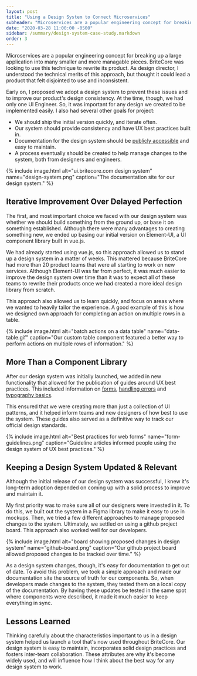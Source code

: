 ```yaml
---
layout: post
title: "Using a Design System to Connect Microservices"
subheader: "Microservices are a popular engineering concept for breaking up a large application into many smaller and more manageable pieces. BriteCore was looking to use this technique to rewrite its product. As design director, I understood the technical merits of this approach, but thought it could lead a product that felt disjointed to use and inconsistent."
date: "2020-03-28 11:00:00 -0500"
sidebar: /summary/design-system-case-study.markdown
order: 3
---
```


<p class="u-text--lg">
    Microservices are a popular engineering concept for breaking up a large application into many smaller and more managable pieces. BriteCore was looking to use this technique to rewrite its product. As design director, I understood the technical merits of this approach, but thought it could lead a product that felt disjointed to use and inconsistent.
</p>

Early on, I proposed we adopt a design system to prevent these issues and to improve our product's design consistency. At the time, though, we had only one UI Engineer. So, it was important for any design we created to be implemented easily. I also had several other goals for project:

* We should ship the initial version quickly, and iterate often.
* Our system should provide consistency and have UX best practices built in.
* Documentation for the design system should be [publicly accessible](https://ui.britecore.com/#/en-US/guidelines/principles#) and easy to maintain.
* A process eventually should be created to help manage changes to the system, both from designers and engineers.

{% include image.html alt="ui.britecore.com design system" name="design-system.png" caption="The documentation site for our design system." %}

## Iterative Improvement Over Delayed Perfection
The first, and most important choice we faced with our design system was whether we should build something from the ground up, or base it on something established. Although there were many advantages to creating something new, we ended up basing our initial version on Element-UI, a UI component library built in vue.js.

We had already started using vue.js, so this approach allowed us to stand up a design system in a matter of weeks. This mattered because BriteCore had more than 20 product teams that were all starting to work on new services. Although Element-UI was far from perfect, it was much easier to improve the design system over time than it was to expect all of these teams to rewrite their products once we had created a more ideal design library from scratch.

This approach also allowed us to learn quickly, and focus on areas where we wanted to heavily tailor the experience. A good example of this is how we designed own approach for completing an action on multiple rows in a table.

{% include image.html alt="batch actions on a data table" name="data-table.gif" caption="Our custom table component featured a better way to perform actions on multiple rows of information." %}

## More Than a Component Library
After our design system was initially launched, we added in new functionality that allowed for the publication of guides around UX best practices. This included information on [forms](https://ui.britecore.com/#/en-US/guidelines/data-entry-and-forms), [handling errors](https://ui.britecore.com/#/en-US/guidelines/communicating-system-status) and [typography basics](https://ui.britecore.com/#/en-US/guidelines/typography).

This ensured that we were creating more than just a collection of UI patterns, and it helped inform teams and new designers of how best to use the system. These guides also served as a definitive way to track our official design standards.

{% include image.html alt="Best practices for web forms" name="form-guidelines.png" caption="Guideline articles informed people using the design system of UX best practices." %}

## Keeping a Design System Updated & Relevant
Although the initial release of our design system was successful, I knew it's long-term adoption depended on coming up with a solid process to improve and maintain it. 

My first priority was to make sure all of our designers were invested in it. To do this, we built out the system in a Figma library to make it easy to use in mockups. Then, we tried a few different approaches to manage proposed changes to the system. Ultimately, we settled on using a github project board. This approach also worked well for our developers.

{% include image.html alt="board showing proposed changes in design system" name="github-board.png" caption="Our github project board allowed proposed changes to be tracked over time." %}

As a design system changes, though, it's easy for documentation to get out of date. To avoid this problem, we took a simple approach and made our documentation site the source of truth for our components. So, when developers made changes to the system, they tested them on a local copy of the documentation. By having these updates be tested in the same spot where components were described, it made it much easier to keep everything in sync. 

## Lessons Learned
Thinking carefully about the characteristics important to us in a design system helped us launch a tool that's now used throughout BriteCore. Our design system is easy to maintain, incorporates solid design practices and fosters inter-team collaboration. These attributes are why it's become widely used, and will influence how I think about the best way for any design system to work.
